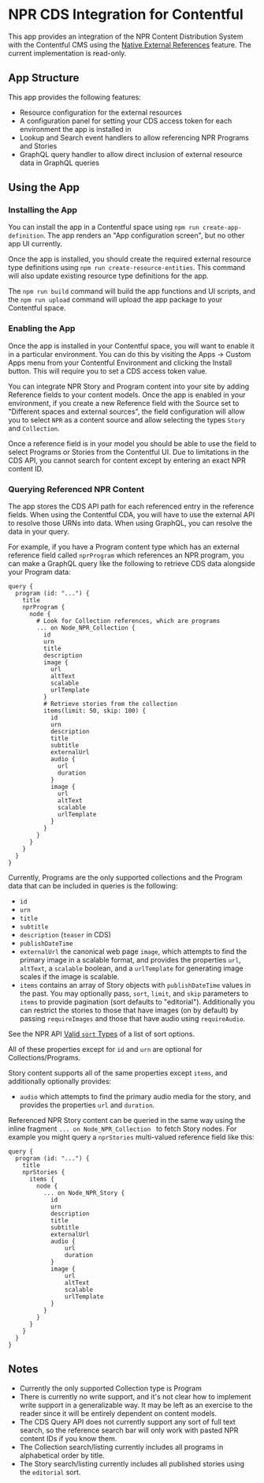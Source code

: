 # NPR CDS Integration for Contentful

This app provides an integration of the NPR Content Distribution System with the Contentful CMS using the [Native External References](https://www.contentful.com/help/orchestration/native-external-references/) feature. The current implementation is read-only.

## App Structure

This app provides the following features:

* Resource configuration for the external resources
* A configuration panel for setting your CDS access token for each environment the app is installed in
* Lookup and Search event handlers to allow referencing NPR Programs and Stories
* GraphQL query handler to allow direct inclusion of external resource data in GraphQL queries

## Using the App

### Installing the App

You can install the app in a Contentful space using `npm run create-app-definition`. The app renders an "App configuration screen", but no other app UI currently.

Once the app is installed, you should create the required external resource type definitions using `npm run create-resource-entities`. This command will also update existing resource type definitions for the app.

The `npm run build` command will build the app functions and UI scripts, and the `npm run upload` command will upload the app package to your Contentful space.

### Enabling the App

Once the app is installed in your Contentful space, you will want to enable it in a particular environment. You can do this by visiting the Apps -> Custom Apps menu from your Contentful Environment and clicking the Install button. This will require you to set a CDS access token value.

You can integrate NPR Story and Program content into your site by adding Reference fields to your content models. Once the app is enabled in your environment, if you create a new Reference field with the Source set to "Different spaces and external sources", the field configuration will allow you to select `NPR` as a content source and allow selecting the types `Story` and `Collection`.

Once a reference field is in your model you should be able to use the field to select Programs or Stories from the Contentful UI. Due to limitations in the CDS API, you cannot search for content except by entering an exact NPR content ID.

### Querying Referenced NPR Content

The app stores the CDS API path for each referenced entry in the reference fields. When using the Contentful CDA, you will have to use the external API to resolve those URNs into data. When using GraphQL, you can resolve the data in your query.

For example, if you have a Program content type which has an external reference field called `nprProgram` which references an NPR program, you can make a GraphQL query like the following to retrieve CDS data alongside your Program data:

```
query {
  program (id: "...") {
    title
    nprProgram {
      node {
        # Look for Collection references, which are programs
        ... on Node_NPR_Collection {
          id
          urn
          title
          description
          image {
            url
            altText
            scalable
            urlTemplate
          }
          # Retrieve stories from the collection
          items(limit: 50, skip: 100) {
            id
            urn
            description
            title
            subtitle
            externalUrl
            audio {
              url
              duration
            }
            image {
              url
              altText
              scalable
              urlTemplate
            }
          }
        }
      }
    }
  }
}
```

Currently, Programs are the only supported collections and the Program data that can be included in queries is the following:

* `id`
* `urn`
* `title`
* `subtitle`
* `description` (`teaser` in CDS)
* `publishDateTime`
* `externalUrl` the canonical web page
   `image`, which attempts to find the primary image in a scalable format, and provides the properties `url`, `altText`, a `scalable` boolean, and a `urlTemplate` for generating image scales if the image is scalable.
* `items` contains an array of Story objects with `publishDateTime` values in the past. You may optionally pass, `sort`, `limit`, and `skip` parameters to `items` to provide pagination (sort defaults to "editorial"). Additionally you can restrict the stories to those that have images (on by default) by passing `requireImages` and those that have audio using `requireAudio`.

See the NPR API [Valid `sort` Types](https://npr.github.io/content-distribution-service/api-reference/core-concepts/querying/#valid-sort-types) of a list of sort options.

All of these properties except for `id` and `urn` are optional for Collections/Programs.

Story content supports all of the same properties except `items`, and additionally optionally provides:

* `audio` which attempts to find the primary audio media for the story, and provides the properties `url` and `duration`.

Referenced NPR Story content can be queried in the same way using the inline fragment `... on Node_NPR_Collection ` to fetch Story nodes. For example you might query a `nprStories` multi-valued reference field like this:

```
query {
  program (id: "...") {
    title
    nprStories {
      items {
        node {
          ... on Node_NPR_Story {
            id
            urn
            description
            title
            subtitle
            externalUrl
            audio {
                url
                duration
            }
            image {
                url
                altText
                scalable
                urlTemplate
            }
          }
        }
      }
    }
  }
}
```


## Notes

* Currently the only supported Collection type is Program
* There is currently no write support, and it's not clear how to implement write support in a generalizable way. It may be left as an exercise to the reader since it will be entirely dependent on content models.
* The CDS Query API does not currently support any sort of full text search, so the reference search bar will only work with pasted NPR content IDs if you know them.
* The Collection search/listing currently includes all programs in alphabetical order by title.
* The Story search/listing currently includes all published stories using the `editorial` sort.
